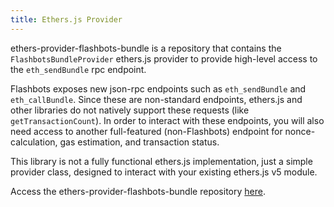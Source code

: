 ```yaml
---
title: Ethers.js Provider
---
```


ethers-provider-flashbots-bundle is a repository that contains the `FlashbotsBundleProvider` ethers.js provider to provide high-level access to the `eth_sendBundle` rpc endpoint.

Flashbots exposes new json-rpc endpoints such as `eth_sendBundle` and `eth_callBundle`. Since these are non-standard endpoints, ethers.js and other libraries do not natively support these requests (like `getTransactionCount`). In order to interact with these endpoints, you will also need access to another full-featured (non-Flashbots) endpoint for nonce-calculation, gas estimation, and transaction status.

This library is not a fully functional ethers.js implementation, just a simple provider class, designed to interact with your existing ethers.js v5 module.

Access the ethers-provider-flashbots-bundle repository [here](https://github.com/flashbots/ethers-provider-flashbots-bundle).
